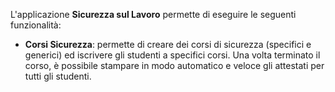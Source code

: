 L'applicazione **Sicurezza sul Lavoro** permette di eseguire le seguenti funzionalità:

- **Corsi Sicurezza**: permette di creare dei corsi di sicurezza (specifici e generici) ed iscrivere gli studenti a specifici corsi. Una volta terminato il corso, è possibile stampare in modo automatico e veloce gli attestati per tutti gli studenti.
  